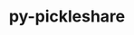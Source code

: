 ---
title: "py-pickleshare"
layout: cache
categories: [package, develop-2024-03-10]
meta: {"versions": ["0.7.5"], "compilers": ["gcc@=11.1.0", "gcc@=11.4.0", "gcc@=9.4.0", "oneapi@=2024.0.0"], "oss": ["ubuntu20.04", "ubuntu22.04"], "platforms": ["linux"], "targets": ["neoverse_v1", "neoverse_v2", "ppc64le", "x86_64_v3"], "stacks": ["data-vis-sdk", "e4s", "e4s-neoverse-v2", "e4s-neoverse_v1", "e4s-oneapi", "e4s-power", "root"], "num_specs": 13, "num_specs_by_stack": {"root": 13, "e4s-power": 2, "data-vis-sdk": 2, "e4s-neoverse_v1": 2, "e4s-neoverse-v2": 2, "e4s": 3, "e4s-oneapi": 2}}
spec_details: [{"hash": "wtlgituozimaj5rozwg2s5x2fuerxpyq", "compiler": "gcc@=9.4.0", "versions": ["0.7.5"], "os": "ubuntu20.04", "platform": "linux", "target": "ppc64le", "variants": ["build_system=python_pip"], "stacks": ["root", "e4s-power"], "size": "-", "tarball": "https://binaries.spack.io/releases/develop-2024-03-10/build_cache/linux-ubuntu20.04-ppc64le/gcc-9.4.0/py-pickleshare-0.7.5/linux-ubuntu20.04-ppc64le-gcc-9.4.0-py-pickleshare-0.7.5-wtlgituozimaj5rozwg2s5x2fuerxpyq.spack"}, {"hash": "ojr45j4f2jkryz5n4o4wo34hqyasu2gg", "compiler": "gcc@=9.4.0", "versions": ["0.7.5"], "os": "ubuntu20.04", "platform": "linux", "target": "ppc64le", "variants": ["build_system=python_pip"], "stacks": ["root", "e4s-power"], "size": "-", "tarball": "https://binaries.spack.io/releases/develop-2024-03-10/build_cache/linux-ubuntu20.04-ppc64le/gcc-9.4.0/py-pickleshare-0.7.5/linux-ubuntu20.04-ppc64le-gcc-9.4.0-py-pickleshare-0.7.5-ojr45j4f2jkryz5n4o4wo34hqyasu2gg.spack"}, {"hash": "hfn2kunmnbjdg72kd4wuvk76wasxuugj", "compiler": "gcc@=11.1.0", "versions": ["0.7.5"], "os": "ubuntu20.04", "platform": "linux", "target": "x86_64_v3", "variants": ["build_system=python_pip"], "stacks": ["data-vis-sdk", "root"], "size": "-", "tarball": "https://binaries.spack.io/releases/develop-2024-03-10/build_cache/linux-ubuntu20.04-x86_64_v3/gcc-11.1.0/py-pickleshare-0.7.5/linux-ubuntu20.04-x86_64_v3-gcc-11.1.0-py-pickleshare-0.7.5-hfn2kunmnbjdg72kd4wuvk76wasxuugj.spack"}, {"hash": "dfxx75726flwjyz2u43o7o32ybonjimd", "compiler": "gcc@=11.1.0", "versions": ["0.7.5"], "os": "ubuntu20.04", "platform": "linux", "target": "x86_64_v3", "variants": ["build_system=python_pip"], "stacks": ["data-vis-sdk", "root"], "size": "-", "tarball": "https://binaries.spack.io/releases/develop-2024-03-10/build_cache/linux-ubuntu20.04-x86_64_v3/gcc-11.1.0/py-pickleshare-0.7.5/linux-ubuntu20.04-x86_64_v3-gcc-11.1.0-py-pickleshare-0.7.5-dfxx75726flwjyz2u43o7o32ybonjimd.spack"}, {"hash": "vdny737qjai6d7j2irwjkan5knoqjpws", "compiler": "gcc@=11.4.0", "versions": ["0.7.5"], "os": "ubuntu22.04", "platform": "linux", "target": "neoverse_v1", "variants": ["build_system=python_pip"], "stacks": ["e4s-neoverse_v1", "root"], "size": "-", "tarball": "https://binaries.spack.io/releases/develop-2024-03-10/build_cache/linux-ubuntu22.04-neoverse_v1/gcc-11.4.0/py-pickleshare-0.7.5/linux-ubuntu22.04-neoverse_v1-gcc-11.4.0-py-pickleshare-0.7.5-vdny737qjai6d7j2irwjkan5knoqjpws.spack"}, {"hash": "ic7af7fvli6jfwlfank5cue3glwxraz6", "compiler": "gcc@=11.4.0", "versions": ["0.7.5"], "os": "ubuntu22.04", "platform": "linux", "target": "neoverse_v1", "variants": ["build_system=python_pip"], "stacks": ["e4s-neoverse_v1", "root"], "size": "-", "tarball": "https://binaries.spack.io/releases/develop-2024-03-10/build_cache/linux-ubuntu22.04-neoverse_v1/gcc-11.4.0/py-pickleshare-0.7.5/linux-ubuntu22.04-neoverse_v1-gcc-11.4.0-py-pickleshare-0.7.5-ic7af7fvli6jfwlfank5cue3glwxraz6.spack"}, {"hash": "z565u3oiefnr7p7dpfinyvdlsljmndds", "compiler": "gcc@=11.4.0", "versions": ["0.7.5"], "os": "ubuntu22.04", "platform": "linux", "target": "neoverse_v2", "variants": ["build_system=python_pip"], "stacks": ["e4s-neoverse-v2", "root"], "size": "-", "tarball": "https://binaries.spack.io/releases/develop-2024-03-10/build_cache/linux-ubuntu22.04-neoverse_v2/gcc-11.4.0/py-pickleshare-0.7.5/linux-ubuntu22.04-neoverse_v2-gcc-11.4.0-py-pickleshare-0.7.5-z565u3oiefnr7p7dpfinyvdlsljmndds.spack"}, {"hash": "rtdybvbflmn4yyooaxpabttijswbszkt", "compiler": "gcc@=11.4.0", "versions": ["0.7.5"], "os": "ubuntu22.04", "platform": "linux", "target": "neoverse_v2", "variants": ["build_system=python_pip"], "stacks": ["e4s-neoverse-v2", "root"], "size": "-", "tarball": "https://binaries.spack.io/releases/develop-2024-03-10/build_cache/linux-ubuntu22.04-neoverse_v2/gcc-11.4.0/py-pickleshare-0.7.5/linux-ubuntu22.04-neoverse_v2-gcc-11.4.0-py-pickleshare-0.7.5-rtdybvbflmn4yyooaxpabttijswbszkt.spack"}, {"hash": "7bk35pu6ofdh6ylufozkncqvsfx6v3wv", "compiler": "gcc@=11.4.0", "versions": ["0.7.5"], "os": "ubuntu22.04", "platform": "linux", "target": "x86_64_v3", "variants": ["build_system=python_pip"], "stacks": ["e4s", "root"], "size": "-", "tarball": "https://binaries.spack.io/releases/develop-2024-03-10/build_cache/linux-ubuntu22.04-x86_64_v3/gcc-11.4.0/py-pickleshare-0.7.5/linux-ubuntu22.04-x86_64_v3-gcc-11.4.0-py-pickleshare-0.7.5-7bk35pu6ofdh6ylufozkncqvsfx6v3wv.spack"}, {"hash": "jz5ashruyddknoubxwgvgeb4uwtnfhb2", "compiler": "gcc@=11.4.0", "versions": ["0.7.5"], "os": "ubuntu22.04", "platform": "linux", "target": "x86_64_v3", "variants": ["build_system=python_pip"], "stacks": ["e4s", "root"], "size": "-", "tarball": "https://binaries.spack.io/releases/develop-2024-03-10/build_cache/linux-ubuntu22.04-x86_64_v3/gcc-11.4.0/py-pickleshare-0.7.5/linux-ubuntu22.04-x86_64_v3-gcc-11.4.0-py-pickleshare-0.7.5-jz5ashruyddknoubxwgvgeb4uwtnfhb2.spack"}, {"hash": "4lbmmeikuxj4fw46gvaydz6iojlzhek7", "compiler": "gcc@=11.4.0", "versions": ["0.7.5"], "os": "ubuntu22.04", "platform": "linux", "target": "x86_64_v3", "variants": ["build_system=python_pip"], "stacks": ["e4s", "root"], "size": "-", "tarball": "https://binaries.spack.io/releases/develop-2024-03-10/build_cache/linux-ubuntu22.04-x86_64_v3/gcc-11.4.0/py-pickleshare-0.7.5/linux-ubuntu22.04-x86_64_v3-gcc-11.4.0-py-pickleshare-0.7.5-4lbmmeikuxj4fw46gvaydz6iojlzhek7.spack"}, {"hash": "btnsvftkert6qzc2rncilytsh37yrlnm", "compiler": "oneapi@=2024.0.0", "versions": ["0.7.5"], "os": "ubuntu22.04", "platform": "linux", "target": "x86_64_v3", "variants": ["build_system=python_pip"], "stacks": ["root", "e4s-oneapi"], "size": "-", "tarball": "https://binaries.spack.io/releases/develop-2024-03-10/build_cache/linux-ubuntu22.04-x86_64_v3/oneapi-2024.0.0/py-pickleshare-0.7.5/linux-ubuntu22.04-x86_64_v3-oneapi-2024.0.0-py-pickleshare-0.7.5-btnsvftkert6qzc2rncilytsh37yrlnm.spack"}, {"hash": "cexba5r4jelxzpqhvtggnutkvgwtcqez", "compiler": "oneapi@=2024.0.0", "versions": ["0.7.5"], "os": "ubuntu22.04", "platform": "linux", "target": "x86_64_v3", "variants": ["build_system=python_pip"], "stacks": ["root", "e4s-oneapi"], "size": "-", "tarball": "https://binaries.spack.io/releases/develop-2024-03-10/build_cache/linux-ubuntu22.04-x86_64_v3/oneapi-2024.0.0/py-pickleshare-0.7.5/linux-ubuntu22.04-x86_64_v3-oneapi-2024.0.0-py-pickleshare-0.7.5-cexba5r4jelxzpqhvtggnutkvgwtcqez.spack"}]
---